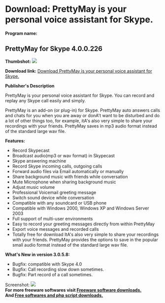 # Download: PrettyMay is your personal voice assistant for Skype.

**Program name:**

## PrettyMay for Skype 4.0.0.226

  
**Thumbshot:** ![](http://www.freewarefiles.com/screenshot/prettymay_md.gif)   
  
**Download link:** [Download PrettyMay is your personal voice assistant for Skype.](http://freesoftwares.boysofts.com/PrettyMay-For-Skype_program_21281.html)  
  


**Publisher's Description**  
  


PrettyMay is your personal voice assistant for Skype. You can record and replay any Skype call easily and simply. 

PrettyMay is an add-on (or plug-in) for Skype. PrettyMay auto answers calls and chats for you when you are away or donA't want to be disturbed and do a lot of other things too, for example, itA's also very simple to share your recordings with your friends. PrettyMay saves in mp3 audio format instead of the standard large wav file.

**Features:**

  * Record Skypecast 
  * Broadcast audio(mp3 or wav format) in Skypecast 
  * Skype answering machine 
  * Record Skype incoming calls, outgoing calls 
  * Forward audio files via Email automatically or manually 
  * Share background music with friends while conversation 
  * Mute Microphone when sharing background music 
  * Adjust music volume 
  * Professional Voicemail greeting message 
  * Switch sound device while conversation 
  * Compatible with any soundcard or USB phone 
  * Compatible with Windows 2000, Windows XP and Windows Server 2003 
  * Full support of multi-user environments 
  * Easy to record your greeting messages directly from within PrettyMay 
  * Export voice messages and recorded calls 
  * Totally free for download 
ItA's also very simple to share your recordings with your friends. PrettyMay provides the options to save in the popular small audio format instead of the standard large wav file. 

**What's New in version 3.0.5.8:**

  * Bugfix: compatible with Skype 4.0 
  * Bugfix: Call recording slow down sometimes. 
  * Bugfix: Part record of a call sometimes. 

  
  
Screenshot: ![](http://www.freewarefiles.com/screenshot/prettymay.gif)   
**For more freeware softwares visit [Freeware software downloads.](http://freesoftwares.boysofts.com/)**   
**And [Free softwares and php script downloads.](http://www.boysofts.com/)**
